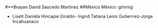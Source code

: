 #**Brayan David Saucedo Martinez
##México
México :grinnig:

- Lisett Daniela Hincapie Giraldo- Ingrid Tatiana Lenis Gutierrrez-Jorge Incahuanaco
